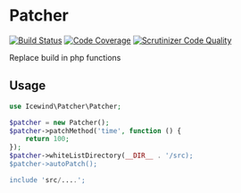 # Patcher

[![Build Status](https://travis-ci.org/icewind1991/patcher.svg?branch=master)](https://travis-ci.org/icewind1991/patcher)
[![Code Coverage](https://scrutinizer-ci.com/g/icewind1991/patcher/badges/coverage.png?b=master)](https://scrutinizer-ci.com/g/icewind1991/patcher/?branch=master)
[![Scrutinizer Code Quality](https://scrutinizer-ci.com/g/icewind1991/patcher/badges/quality-score.png?b=master)](https://scrutinizer-ci.com/g/icewind1991/patcher/?branch=master)

Replace build in php functions

## Usage

```php
use Icewind\Patcher\Patcher;

$patcher = new Patcher();
$patcher->patchMethod('time', function () {
    return 100;
});
$patcher->whiteListDirectory(__DIR__ . '/src);
$patcher->autoPatch();

include 'src/....';
```

